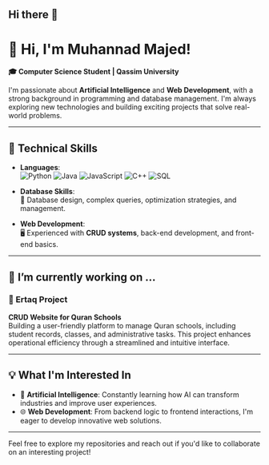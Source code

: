 ## Hi there 👋
# 👋 Hi, I'm Muhannad Majed!

**🎓 Computer Science Student | Qassim University**

I'm passionate about **Artificial Intelligence** and **Web Development**, with a strong background in programming and database management. I'm always exploring new technologies and building exciting projects that solve real-world problems.

---

## 🔧 Technical Skills
- **Languages**:  
  ![Python](https://img.shields.io/badge/Python-3776AB?style=flat&logo=python&logoColor=white) 
  ![Java](https://img.shields.io/badge/Java-007396?style=flat&logo=java&logoColor=white) 
  ![JavaScript](https://img.shields.io/badge/JavaScript-F7DF1E?style=flat&logo=javascript&logoColor=black) 
  ![C++](https://img.shields.io/badge/C++-00599C?style=flat&logo=c%2B%2B&logoColor=white) 
  ![SQL](https://img.shields.io/badge/SQL-4479A1?style=flat&logo=postgresql&logoColor=white)

- **Database Skills**:  
  📂 Database design, complex queries, optimization strategies, and management.

- **Web Development**:  
  🖥️ Experienced with **CRUD systems**, back-end development, and front-end basics.

---

## 🔭 I’m currently working on ...
### 📘 Ertaq Project 
**CRUD Website for Quran Schools**  
Building a user-friendly platform to manage Quran schools, including student records, classes, and administrative tasks. This project enhances operational efficiency through a streamlined and intuitive interface.

---

## 💡 What I'm Interested In
- 🧠 **Artificial Intelligence**: Constantly learning how AI can transform industries and improve user experiences.
- 🌐 **Web Development**: From backend logic to frontend interactions, I'm eager to develop innovative web solutions.

---
<!--
## 📫 Let's Connect!
- **Email**: [your-email@example.com](mailto:your-email@example.com)
- **LinkedIn**: [Your LinkedIn Profile](https://www.linkedin.com/in/your-profile)

--->

Feel free to explore my repositories and reach out if you'd like to collaborate on an interesting project!


<!--
**iMD10/iMD10** is a ✨ _special_ ✨ repository because its `README.md` (this file) appears on your GitHub profile.

Here are some ideas to get you started:

- 🔭 I’m currently working on ...
- 🌱 I’m currently learning ...
- 👯 I’m looking to collaborate on ...
- 🤔 I’m looking for help with ...
- 💬 Ask me about ...
- 📫 How to reach me: ...
- 😄 Pronouns: ...
- ⚡ Fun fact: ...
-->
